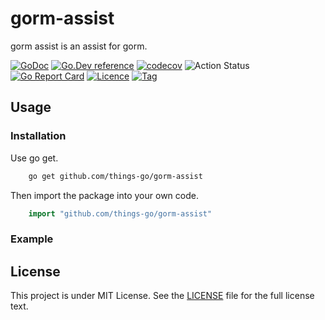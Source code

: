 # gorm-assist

gorm assist is an assist for gorm. 

[![GoDoc](https://godoc.org/github.com/things-go/gorm-assist?status.svg)](https://godoc.org/github.com/things-go/gorm-assist)
[![Go.Dev reference](https://img.shields.io/badge/go.dev-reference-blue?logo=go&logoColor=white)](https://pkg.go.dev/github.com/things-go/gorm-assist?tab=doc)
[![codecov](https://codecov.io/gh/things-go/gorm-assist/branch/master/graph/badge.svg)](https://codecov.io/gh/things-go/gorm-assist)
![Action Status](https://github.com/things-go/gorm-assist/workflows/Go/badge.svg)
[![Go Report Card](https://goreportcard.com/badge/github.com/things-go/gorm-assist)](https://goreportcard.com/report/github.com/things-go/gorm-assist)
[![Licence](https://img.shields.io/github/license/things-go/gorm-assist)](https://raw.githubusercontent.com/things-go/gorm-assist/master/LICENSE)
[![Tag](https://img.shields.io/github/v/tag/things-go/gorm-assist)](https://github.com/things-go/gorm-assist/tags)

## Usage

### Installation

Use go get.

```bash
    go get github.com/things-go/gorm-assist
```

Then import the package into your own code.

```go
    import "github.com/things-go/gorm-assist"
```

### Example

## License

This project is under MIT License. See the [LICENSE](LICENSE) file for the full license text.
